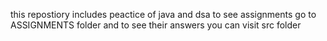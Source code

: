 this repostiory includes peactice of java and dsa to see assignments go to ASSIGNMENTS folder and to see their answers you can visit src folder
